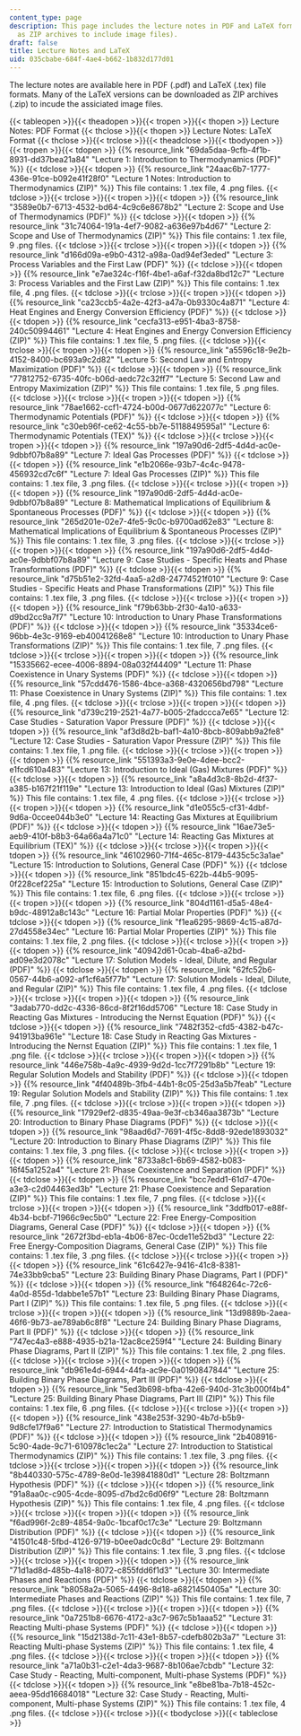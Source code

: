 ```yaml
---
content_type: page
description: This page includes the lecture notes in PDF and LaTeX format (included
  as ZIP archives to include image files).
draft: false
title: Lecture Notes and LaTeX
uid: 035cbabe-684f-4ae4-b662-1b832d177d01
---
```

The lecture notes are available here in PDF (.pdf) and LaTeX (.tex) file formats. Many of the LaTeX versions can be downloaded as ZIP archives (.zip) to incude the assiciated image files.

{{< tableopen >}}{{< theadopen >}}{{< tropen >}}{{< thopen >}}
Lecture Notes: PDF Format
{{< thclose >}}{{< thopen >}}
Lecture Notes: LaTeX Format
{{< thclose >}}{{< trclose >}}{{< theadclose >}}{{< tbodyopen >}}{{< tropen >}}{{< tdopen >}}
{{% resource_link "69da5daa-9cfb-4f1b-8931-dd37bea21a84" "Lecture 1: Introduction to Thermodynamics (PDF)" %}}
{{< tdclose >}}{{< tdopen >}}
{{% resource_link "24aac6b7-1777-436e-91ce-b092e41f28f0" "Lecture 1 Notes: Introduction to Thermodynamics (ZIP)" %}} This file contains: 1 .tex file, 4 .png files.
{{< tdclose >}}{{< trclose >}}{{< tropen >}}{{< tdopen >}}
{{% resource_link "3589e0b7-6713-4532-bd64-4c9c6e8678b2" "Lecture 2: Scope and Use of Thermodynamics (PDF)" %}}
{{< tdclose >}}{{< tdopen >}}
{{% resource_link "31c74064-191a-4ef7-9082-a636e97b4d67" "Lecture 2: Scope and Use of Thermodynamics (ZIP)" %}} This file contains: 1 .tex file, 9 .png files.
{{< tdclose >}}{{< trclose >}}{{< tropen >}}{{< tdopen >}}
{{% resource_link "d166d09a-e9b0-4312-a98a-0ad94ef3eded" "Lecture 3: Process Variables and the First Law (PDF)" %}}
{{< tdclose >}}{{< tdopen >}}
{{% resource_link "e7ae324c-f16f-4be1-a6af-f32da8bd12c7" "Lecture 3: Process Variables and the First Law (ZIP)" %}} This file contains: 1 .tex file, 4 .png files.
{{< tdclose >}}{{< trclose >}}{{< tropen >}}{{< tdopen >}}
{{% resource_link "ca23ccb5-4a2e-42f3-a47a-0b9330c4a871" "Lecture 4: Heat Engines and Energy Conversion Efficiency (PDF)" %}}
{{< tdclose >}}{{< tdopen >}}
{{% resource_link "cecfa313-e951-4ba3-8758-240c50994461" "Lecture 4: Heat Engines and Energy Conversion Efficiency (ZIP)" %}} This file contains: 1 .tex file, 5 .png files.
{{< tdclose >}}{{< trclose >}}{{< tropen >}}{{< tdopen >}}
{{% resource_link "a5596c18-9e2b-4152-8400-bc693a9c2d82" "Lecture 5: Second Law and Entropy Maximization (PDF)" %}}
{{< tdclose >}}{{< tdopen >}}
{{% resource_link "77812752-6735-40fc-b06d-aedc72c32ff7" "Lecture 5: Second Law and Entropy Maximization (ZIP)" %}} This file contains: 1 .tex file, 5 .png files.
{{< tdclose >}}{{< trclose >}}{{< tropen >}}{{< tdopen >}}
{{% resource_link "78ae1662-ccf1-4724-b00d-0677d622077c" "Lecture 6: Thermodynamic Potentials (PDF)" %}}
{{< tdclose >}}{{< tdopen >}}
{{% resource_link "c30eb96f-ce62-4c55-bb7e-5118849595a1" "Lecture 6: Thermodynamic Potentials (TEX)" %}}
{{< tdclose >}}{{< trclose >}}{{< tropen >}}{{< tdopen >}}
{{% resource_link "197a90d6-2df5-4d4d-ac0e-9dbbf07b8a89" "Lecture 7: Ideal Gas Processes (PDF)" %}}
{{< tdclose >}}{{< tdopen >}}
{{% resource_link "e1b2066e-93b7-4c4c-9478-456932cd7c6f" "Lecture 7: Ideal Gas Processes (ZIP)" %}} This file contains: 1 .tex file, 3 .png files.
{{< tdclose >}}{{< trclose >}}{{< tropen >}}{{< tdopen >}}
{{% resource_link "197a90d6-2df5-4d4d-ac0e-9dbbf07b8a89" "Lecture 8: Mathematical Implications of Equilibrium & Spontaneous Processes (PDF)" %}}
{{< tdclose >}}{{< tdopen >}}
{{% resource_link "265d201e-02e7-4fe5-9c0c-b9700ad62e83" "Lecture 8: Mathematical Implications of Equilibrium & Spontaneous Processes (ZIP)" %}} This file contains: 1 .tex file, 3 .png files.
{{< tdclose >}}{{< trclose >}}{{< tropen >}}{{< tdopen >}}
{{% resource_link "197a90d6-2df5-4d4d-ac0e-9dbbf07b8a89" "Lecture 9: Case Studies - Specific Heats and Phase Transformations (PDF)" %}}
{{< tdclose >}}{{< tdopen >}}
{{% resource_link "d75b51e2-32fd-4aa5-a2d8-24774521f010" "Lecture 9: Case Studies - Specific Heats and Phase Transformations (ZIP)" %}} This file contains: 1 .tex file, 3 .png files.
{{< tdclose >}}{{< trclose >}}{{< tropen >}}{{< tdopen >}}
{{% resource_link "f79b63bb-2f30-4a10-a633-d9bd2cc9a7f7" "Lecture 10: Introduction to Unary Phase Transformations (PDF)" %}}
{{< tdclose >}}{{< tdopen >}}
{{% resource_link "35334ce6-96bb-4e3c-9169-eb40041268e8" "Lecture 10: Introduction to Unary Phase Transformations (ZIP)" %}} This file contains: 1 .tex file, 7 .png files.
{{< tdclose >}}{{< trclose >}}{{< tropen >}}{{< tdopen >}}
{{% resource_link "15335662-ecee-4006-8894-08a032f44409" "Lecture 11: Phase Coexistence in Unary Systems (PDF)" %}}
{{< tdclose >}}{{< tdopen >}}
{{% resource_link "57cdd476-1586-4bce-a368-4320656bd798" "Lecture 11: Phase Coexistence in Unary Systems (ZIP)" %}} This file contains: 1 .tex file, 4 .png files.
{{< tdclose >}}{{< trclose >}}{{< tropen >}}{{< tdopen >}}
{{% resource_link "d739c219-2521-4a77-b005-2fadccca7e65" "Lecture 12: Case Studies - Saturation Vapor Pressure (PDF)" %}}
{{< tdclose >}}{{< tdopen >}}
{{% resource_link "af3d8d2b-baf1-4a10-8bcb-809abb9a2fe8" "Lecture 12: Case Studies - Saturation Vapor Pressure (ZIP)" %}} This file contains: 1 .tex file, 1 .png file.
{{< tdclose >}}{{< trclose >}}{{< tropen >}}{{< tdopen >}}
{{% resource_link "551393a3-9e0e-4dee-bcc2-e1fcd610a483" "Lecture 13: Introduction to Ideal (Gas) Mixtures (PDF)" %}}
{{< tdclose >}}{{< tdopen >}}
{{% resource_link "a8a4d3c8-8b2d-4f37-a385-b167f21f119e" "Lecture 13: Introduction to Ideal (Gas) Mixtures (ZIP)" %}} This file contains: 1 .tex file, 4 .png files.
{{< tdclose >}}{{< trclose >}}{{< tropen >}}{{< tdopen >}}
{{% resource_link "d1e055c5-cf31-4dbf-9d6a-0ccee044b3e0" "Lecture 14: Reacting Gas Mixtures at Equilibrium (PDF)" %}}
{{< tdclose >}}{{< tdopen >}}
{{% resource_link "16ae73e5-aeb9-410f-b8b3-64a66a4a71c0" "Lecture 14: Reacting Gas Mixtures at Equilibrium (TEX)" %}}
{{< tdclose >}}{{< trclose >}}{{< tropen >}}{{< tdopen >}}
{{% resource_link "46102960-71f4-465c-8179-4435c5c3a1ae" "Lecture 15: Introduction to Solutions, General Case (PDF)" %}}
{{< tdclose >}}{{< tdopen >}}
{{% resource_link "851bdc45-622b-44b5-9095-0f228cef225a" "Lecture 15: Introduction to Solutions, General Case (ZIP)" %}} This file contains: 1 .tex file, 6 .png files.
{{< tdclose >}}{{< trclose >}}{{< tropen >}}{{< tdopen >}}
{{% resource_link "804d1161-d5a5-48e4-b9dc-48912a8c143c" "Lecture 16: Partial Molar Properties (PDF)" %}}
{{< tdclose >}}{{< tdopen >}}
{{% resource_link "f1ea6295-9869-4c15-a87d-27d4558e34ec" "Lecture 16: Partial Molar Properties (ZIP)" %}} This file contains: 1 .tex file, 2 .png files.
{{< tdclose >}}{{< trclose >}}{{< tropen >}}{{< tdopen >}}
{{% resource_link "40942d61-0cab-4ba6-a2bd-ad09e3d2078c" "Lecture 17: Solution Models - Ideal, Dilute, and Regular (PDF)" %}}
{{< tdclose >}}{{< tdopen >}}
{{% resource_link "62fc52b6-0567-44b6-a092-af1cf6a5f77b" "Lecture 17: Solution Models - Ideal, Dilute, and Regular (ZIP)" %}} This file contains: 1 .tex file, 4 .png files.
{{< tdclose >}}{{< trclose >}}{{< tropen >}}{{< tdopen >}}
{{% resource_link "3adab770-dd2c-4336-86cd-8f2f16dd5706" "Lecture 18: Case Study in Reacting Gas Mixtures - Introducing the Nernst Equation (PDF)" %}}
{{< tdclose >}}{{< tdopen >}}
{{% resource_link "7482f352-cfd5-4382-b47c-941913ba961e" "Lecture 18: Case Study in Reacting Gas Mixtures - Introducing the Nernst Equation (ZIP)" %}} This file contains: 1 .tex file, 1 .png file.
{{< tdclose >}}{{< trclose >}}{{< tropen >}}{{< tdopen >}}
{{% resource_link "446e758b-4a9c-4939-9d2d-1cc7f7291b8b" "Lecture 19: Regular Solution Models and Stability (PDF)" %}}
{{< tdclose >}}{{< tdopen >}}
{{% resource_link "4f40489b-3fb4-44b1-8c05-25d3a5b7feab" "Lecture 19: Regular Solution Models and Stability (ZIP)" %}} This file contains: 1 .tex file, 7 .png files.
{{< tdclose >}}{{< trclose >}}{{< tropen >}}{{< tdopen >}}
{{% resource_link "17929ef2-d835-49aa-9e3f-cb346aa3873b" "Lecture 20: Introduction to Binary Phase Diagrams (PDF)" %}}
{{< tdclose >}}{{< tdopen >}}
{{% resource_link "98aad6d7-7691-4f5c-8dd8-92ede1893032" "Lecture 20: Introduction to Binary Phase Diagrams (ZIP)" %}} This file contains: 1 .tex file, 3 .png files.
{{< tdclose >}}{{< trclose >}}{{< tropen >}}{{< tdopen >}}
{{% resource_link "8733a8c1-6b69-4582-b083-16f45a1252a4" "Lecture 21: Phase Coexistence and Separation (PDF)" %}}
{{< tdclose >}}{{< tdopen >}}
{{% resource_link "bcc7edd1-61d7-470e-a3e3-c2d04463ed3b" "Lecture 21: Phase Coexistence and Separation (ZIP)" %}} This file contains: 1 .tex file, 7 .png files.
{{< tdclose >}}{{< trclose >}}{{< tropen >}}{{< tdopen >}}
{{% resource_link "3ddfb017-e88f-4b34-bcbf-71966c9ec5b0" "Lecture 22: Free Energy-Composition Diagrams, General Case (PDF)" %}}
{{< tdclose >}}{{< tdopen >}}
{{% resource_link "2672f3bd-eb1a-4b06-87ec-0cde11e52bd3" "Lecture 22: Free Energy-Composition Diagrams, General Case (ZIP)" %}} This file contains: 1 .tex file, 3 .png files.
{{< tdclose >}}{{< trclose >}}{{< tropen >}}{{< tdopen >}}
{{% resource_link "61c6427e-9416-41c8-8381-74e33bb9cba5" "Lecture 23: Building Binary Phase Diagrams, Part I (PDF)" %}}
{{< tdclose >}}{{< tdopen >}}
{{% resource_link "f648264c-72c6-4a0d-855d-1dabbe1e57b1" "Lecture 23: Building Binary Phase Diagrams, Part I (ZIP)" %}} This file contains: 1 .tex file, 5 .png files.
{{< tdclose >}}{{< trclose >}}{{< tropen >}}{{< tdopen >}}
{{% resource_link "13d9889b-2aea-46f6-9b73-ae789ab6c8f8" "Lecture 24: Building Binary Phase Diagrams, Part II (PDF)" %}}
{{< tdclose >}}{{< tdopen >}}
{{% resource_link "747ec4a3-e888-4935-b21a-12ac8ce259f4" "Lecture 24: Building Binary Phase Diagrams, Part II (ZIP)" %}} This file contains: 1 .tex file, 2 .png files.
{{< tdclose >}}{{< trclose >}}{{< tropen >}}{{< tdopen >}}
{{% resource_link "db961e4d-6944-44fa-ac9e-0a0190847844" "Lecture 25: Building Binary Phase Diagrams, Part III (PDF)" %}}
{{< tdclose >}}{{< tdopen >}}
{{% resource_link "5ed3b698-bfba-42e6-940d-31c3b000f4b4" "Lecture 25: Building Binary Phase Diagrams, Part III (ZIP)" %}} This file contains: 1 .tex file, 6 .png files.
{{< tdclose >}}{{< trclose >}}{{< tropen >}}{{< tdopen >}}
{{% resource_link "438e253f-3290-4b7d-b5b9-9d8cfe17f9a6" "Lecture 27: Introduction to Statistical Thermodynamics (PDF)" %}}
{{< tdclose >}}{{< tdopen >}}
{{% resource_link "2b408916-5c90-4ade-9c71-610978c1ec2a" "Lecture 27: Introduction to Statistical Thermodynamics (ZIP)" %}} This file contains: 1 .tex file, 3 .png files.
{{< tdclose >}}{{< trclose >}}{{< tropen >}}{{< tdopen >}}
{{% resource_link "8b440330-575c-4789-8e0d-1e39841880d1" "Lecture 28: Boltzmann Hypothesis (PDF)" %}}
{{< tdclose >}}{{< tdopen >}}
{{% resource_link "91a8aa0c-c905-4cde-8095-d7bd2c6d06f9" "Lecture 28: Boltzmann Hypothesis (ZIP)" %}} This file contains: 1 .tex file, 4 .png files.
{{< tdclose >}}{{< trclose >}}{{< tropen >}}{{< tdopen >}}
{{% resource_link "f6ad996f-2c89-4854-9a0c-1bcaf0c17c3e" "Lecture 29: Boltzmann Distribution (PDF)" %}}
{{< tdclose >}}{{< tdopen >}}
{{% resource_link "41501c48-5fbd-4126-9719-b0ee0adc0c8d" "Lecture 29: Boltzmann Distribution (ZIP)" %}} This file contains: 1 .tex file, 3 .png files.
{{< tdclose >}}{{< trclose >}}{{< tropen >}}{{< tdopen >}}
{{% resource_link "71d1ad8d-485b-4a18-8072-c855fdd6f1d3" "Lecture 30: Intermediate Phases and Reactions (PDF)" %}}
{{< tdclose >}}{{< tdopen >}}
{{% resource_link "b8058a2a-5065-4496-8d18-a6821450405a" "Lecture 30: Intermediate Phases and Reactions (ZIP)" %}} This file contains: 1 .tex file, 7 .png files.
{{< tdclose >}}{{< trclose >}}{{< tropen >}}{{< tdopen >}}
{{% resource_link "0a7251b8-6676-4172-a3c7-967c5b1aaa52" "Lecture 31: Reacting Multi-phase Systems (PDF)" %}}
{{< tdclose >}}{{< tdopen >}}
{{% resource_link "15d2138d-7c11-43e1-8b57-cdefb802b3a7" "Lecture 31: Reacting Multi-phase Systems (ZIP)" %}} This file contains: 1 .tex file, 4 .png files.
{{< tdclose >}}{{< trclose >}}{{< tropen >}}{{< tdopen >}}
{{% resource_link "a71a0b31-c2e1-4da3-9687-8b106ae7cbdb" "Lecture 32: Case Study - Reacting, Multi-component, Multi-phase Systems (PDF)" %}}
{{< tdclose >}}{{< tdopen >}}
{{% resource_link "e8be81ba-7b18-452c-aeea-95dd16684018" "Lecture 32: Case Study - Reacting, Multi-component, Multi-phase Systems (ZIP)" %}} This file contains: 1 .tex file, 4 .png files.
{{< tdclose >}}{{< trclose >}}{{< tbodyclose >}}{{< tableclose >}}